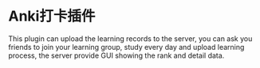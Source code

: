 # Anki打卡插件

This plugin can upload the learning records to the server, you can ask you friends to join your learning group, study every day and upload learning process, the server provide GUI showing the rank and detail data.

